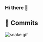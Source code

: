 ### Hi there 👋

<!--
**rebekas-eficaz/rebekas-eficaz** is a ✨ _special_ ✨ repository because its `README.md` (this file) appears on your GitHub profile.

Here are some ideas to get you started:

- 🔭 I’m currently working on ...
- 🌱 I’m currently learning ...
- 👯 I’m looking to collaborate on ...
- 🤔 I’m looking for help with ...
- 💬 Ask me about ...
- 📫 How to reach me: ...
- 😄 Pronouns: ...
- ⚡ Fun fact: ...
-->

## 💬  Commits
![snake gif](https://github.com/rebekas-eficaz/rebekas-eficaz/blob/output/github-contribution-grid-snake.svg)
